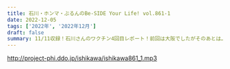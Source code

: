 ```yaml
---
title: 石川・ホンマ・ぶるんのBe-SIDE Your Life! vol.861-1
date: 2022-12-05
tags: ['2022年', '2022年12月']
draft: false
summary: 11/11収録！石川さんのワクチン4回目レポート！前回は大阪でしたがそのあとは…
---
```


http://project-phi.ddo.jp/ishikawa/ishikawa861_1.mp3
